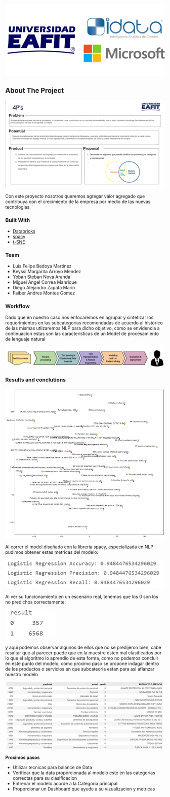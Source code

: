 ![idata_eafit](readme_img/logos.png "idata_eafit")



<!-- ABOUT THE PROJECT -->
## About The Project

<!--[![Product Name Screen Shot][product-screenshot]](https://example.com)-->

![idata_eafit_diapo](readme_img/4_ps.PNG "idata_eafit_diapo")



Con este proyecto nosotros queremos agregar valor agregado que contribuya con el crecimiento de la empresa por medio de las nuevas tecnologias.


### Built With

* [Databricks](https://databricks.com/)
* [spacy](https://spacy.io/usage)
* [t-SNE](https://interactivechaos.com/es/manual/tutorial-de-machine-learning/t-sne)

### Team

- Luis Felipe Bedoya Martinez
- Keyssi Margarita Arroyo Mendez
- Yoban Steban Nova Aranda
- Miguel Angel Correa Manrique
- Diego Alejandro Zapata Marin
- Faiber Andres Montes Gomez

### Workflow

Dado que en nuestro caso nos enfocaremos en agrupar y sintetizar los requerimientos en las subcategorias recomendadas de acuerdo al historico de las mismas utlizaremos NLP para dicho objetivo, como se envidencia a continuacion estas son las caracteristicas de un Model de procesamiento de lenguaje natural 

![idata_eafit_nlpworkflow](readme_img/nlp_worflow.png "idata_eafit_nlpworkflow")

### Results and conclutions 
![idata_eafit_conjunto](readme_img/output_productos.png "idata_eafit_cojuntodedatos")

Al correr el model diseñado con la libreria spacy, especializada en NLP pudimos obtener estas metricas del modelo:


![idata_eafit_metrics](readme_img/mtrics.PNG "idata_eafit_metricas")


Al ver su funcionamiento en un escenario real, tenemos que los 0 son los no predichos correctamente:

![idata_eafit_metrics](readme_img/result.PNG "idata_eafit_metricas")

y aqui podemos observar algunos de ellos que no se predijeron bien, cabe resaltar que al parecer puede que en la muestre esten mal clasificados por lo que el algoritmo lo aprendio de esta forma, como no podemos concluir en este punto del modelo, como proximo paso se propone indagar dentro de los productos o servicios en que subcateoria estan para asi afianzar nuestro modelo 

![idata_eafit_metrics](readme_img/test.PNG "idata_eafit_metricas")

**Proximos pasos**
* Utilizar tecnicas para balance de Data 
* Verificar que la data proporcionada al modelo este en las categorias correctas para su clasificacion
* Entrenar el modelo acorde a la Categoria principal
* Proporcionar un Dashboard que ayude a su vizualizacion y metricas 








